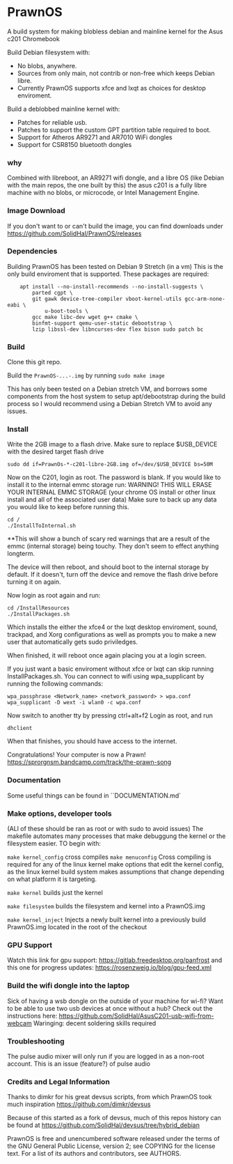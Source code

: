 # PrawnOS

A build system for making blobless debian and mainline kernel for the Asus c201 Chromebook

Build Debian filesystem with:
* No blobs, anywhere. 
* Sources from only main, not contrib or non-free which keeps Debian libre.
* Currently PrawnOS supports xfce and lxqt as choices for desktop enviroment. 

Build a deblobbed mainline kernel with:
* Patches for reliable usb.
* Patches to support the custom GPT partition table required to boot.
* Support for Atheros AR9271 and AR7010 WiFi dongles
* Support for CSR8150 bluetooth dongles

### why

Combined with libreboot, an AR9271 wifi dongle, and a libre OS (like Debian with the main repos, the one built by this) the asus c201 is a fully libre machine with no blobs, or microcode, or Intel Management Engine.

### Image Download

If you don't want to or can't build the image, you can find downloads under <releases> https://github.com/SolidHal/PrawnOS/releases

### Dependencies

Building PrawnOS has been tested on Debian 9 Stretch (in a vm)
This is the only build enviroment that is supported. 
These packages are required:

```
	apt install --no-install-recommends --no-install-suggests \
		parted cgpt \
		git gawk device-tree-compiler vboot-kernel-utils gcc-arm-none-eabi \
	        u-boot-tools \
		gcc make libc-dev wget g++ cmake \
		binfmt-support qemu-user-static debootstrap \
		lzip libssl-dev libncurses-dev flex bison sudo patch bc
```

### Build
Clone this git repo. 

Build the `PrawnOS-...-.img` by running `sudo make image`

This has only been tested on a Debian stretch VM, and borrows some components from the host system to setup apt/debootstrap during the build process so I would recommend using a Debian Stretch VM to avoid any issues. 

### Install
Write the 2GB image to a flash drive. Make sure to replace $USB_DEVICE with the desired target flash drive
```
sudo dd if=PrawnOs-*-c201-libre-2GB.img of=/dev/$USB_DEVICE bs=50M
```
Now on the C201, login as root. The password is blank. 
If you would like to install it to the internal emmc storage run:
WARNING! THIS WILL ERASE YOUR INTERNAL EMMC STORAGE (your chrome OS install or other linux install and all of the associated user data) Make sure to back up any data you would like to keep before running this.  
```
cd /
./InstallToInternal.sh
```
**This will show a bunch of scary red warnings that are a result of the emmc (internal storage) being touchy. They don't seem to effect anything longterm.

The device will then reboot, and should boot to the internal storage by default. If it doesn't, turn off the device and remove the flash drive before turning it on again. 

Now login as root again and run:
```
cd /InstallResources
./InstallPackages.sh
```
Which installs the either the xfce4 or the lxqt desktop enviroment, sound, trackpad, and Xorg configurations as well as prompts you to make a new user that automatically gets sudo priviledges.

When finished, it will reboot once again placing you at a login screen. 

If you just want a basic enviroment without xfce or lxqt can skip running InstallPackages.sh. You can connect to wifi using wpa_supplicant by running the following commands:
```
wpa_passphrase <Network_name> <network_password> > wpa.conf
wpa_supplicant -D wext -i wlan0 -c wpa.conf
```
Now switch to another tty by pressing ctrl+alt+f2
Login as root, and run
```
dhclient
```
When that finishes, you should have access to the internet. 

Congratulations! Your computer is now a Prawn! https://sprorgnsm.bandcamp.com/track/the-prawn-song

### Documentation
Some useful things can be found in ``DOCUMENTATION.md`


### Make options, developer tools
(ALl of these should be ran as root or with sudo to avoid issues) 
The makefile automates many processes that make debuggung the kernel or the filesystem easier. 
TO begin with:

`make kernel_config` cross compiles `make menuconfig` Cross compiling is required for any of the linux kernel make options that edit the kernel config, as the linux kernel build system makes assumptions that change depending on what platform it is targeting. 

`make kernel` builds just the kernel

`make filesystem` builds the filesystem and kernel into a PrawnOS.img

`make kernel_inject` Injects a newly built kernel into a previously build PrawnOS.img located in the root of the checkout


### GPU Support

Watch this link for gpu support:
https://gitlab.freedesktop.org/panfrost
and this one for progress updates:
https://rosenzweig.io/blog/gpu-feed.xml

### Build the wifi dongle into the laptop

Sick of having a wsb dongle on the outside of your machine for wi-fi? Want to be able to use two usb devices at once without a hub? 
Check out the instructions here: https://github.com/SolidHal/AsusC201-usb-wifi-from-webcam
Waringing: decent soldering skills required

### Troubleshooting

The pulse audio mixer will only run if you are logged in as a non-root account. This is an issue (feature?) of pulse audio

### Credits and Legal Information

Thanks to dimkr for his great devsus scripts, from which PrawnOS took much inspiration
https://github.com/dimkr/devsus

Because of this started as a fork of devsus, much of this repos history can be found at https://github.com/SolidHal/devsus/tree/hybrid_debian

PrawnOS is free and unencumbered software released under the terms of the GNU
General Public License, version 2; see COPYING for the license text. For a list
of its authors and contributors, see AUTHORS.

